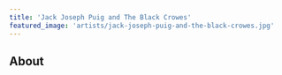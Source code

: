 ```yaml
---
title: 'Jack Joseph Puig and The Black Crowes'
featured_image: 'artists/jack-joseph-puig-and-the-black-crowes.jpg'
---
```


## About


